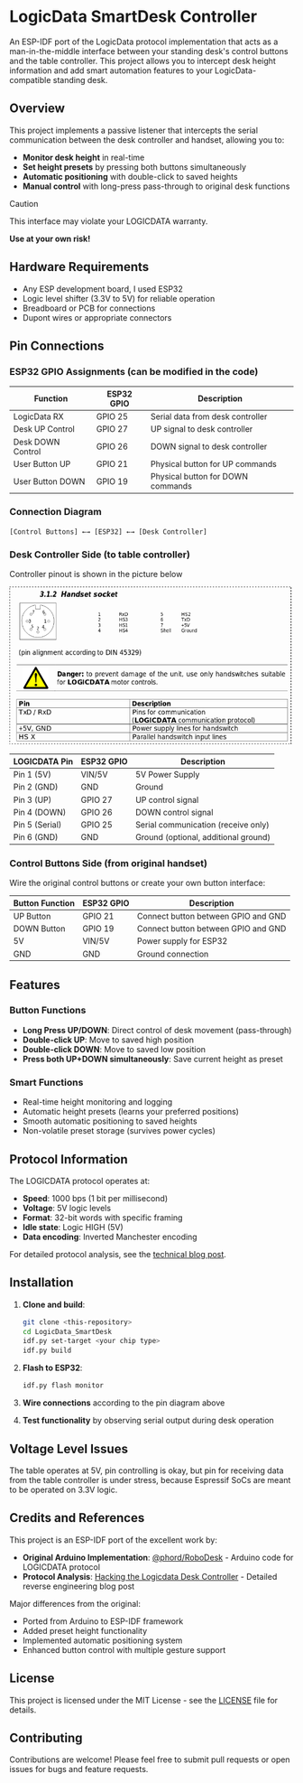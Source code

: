 # LogicData SmartDesk Controller

An ESP-IDF port of the LogicData protocol implementation that acts as a man-in-the-middle interface between your standing desk's control buttons and the table controller. This project allows you to intercept desk height information and add smart automation features to your LogicData-compatible standing desk.

## Overview

This project implements a passive listener that intercepts the serial communication between the desk controller and handset, allowing you to:

- **Monitor desk height** in real-time
- **Set height presets** by pressing both buttons simultaneously
- **Automatic positioning** with double-click to saved heights
- **Manual control** with long-press pass-through to original desk functions

> [!CAUTION]
> This interface may violate your LOGICDATA warranty.

**Use at your own risk!**

## Hardware Requirements

- Any ESP development board, I used ESP32
- Logic level shifter (3.3V to 5V) for reliable operation
- Breadboard or PCB for connections
- Dupont wires or appropriate connectors

## Pin Connections

### ESP32 GPIO Assignments (can be modified in the code)

| Function          | ESP32 GPIO | Description                       |
| ----------------- | ---------- | --------------------------------- |
| LogicData RX      | GPIO 25    | Serial data from desk controller  |
| Desk UP Control   | GPIO 27    | UP signal to desk controller      |
| Desk DOWN Control | GPIO 26    | DOWN signal to desk controller    |
| User Button UP    | GPIO 21    | Physical button for UP commands   |
| User Button DOWN  | GPIO 19    | Physical button for DOWN commands |

### Connection Diagram

```
[Control Buttons] ←→ [ESP32] ←→ [Desk Controller]
```

### Desk Controller Side (to table controller)

Controller pinout is shown in the picture below

![Controller pinout](/images/controller-pinout.png)

| LOGICDATA Pin  | ESP32 GPIO | Description                          |
| -------------- | ---------- | ------------------------------------ |
| Pin 1 (5V)     | VIN/5V     | 5V Power Supply                      |
| Pin 2 (GND)    | GND        | Ground                               |
| Pin 3 (UP)     | GPIO 27    | UP control signal                    |
| Pin 4 (DOWN)   | GPIO 26    | DOWN control signal                  |
| Pin 5 (Serial) | GPIO 25    | Serial communication (receive only)  |
| Pin 6 (GND)    | GND        | Ground (optional, additional ground) |

### Control Buttons Side (from original handset)

Wire the original control buttons or create your own button interface:

| Button Function | ESP32 GPIO | Description                         |
| --------------- | ---------- | ----------------------------------- |
| UP Button       | GPIO 21    | Connect button between GPIO and GND |
| DOWN Button     | GPIO 19    | Connect button between GPIO and GND |
| 5V              | VIN/5V     | Power supply for ESP32              |
| GND             | GND        | Ground connection                   |

## Features

### Button Functions

- **Long Press UP/DOWN**: Direct control of desk movement (pass-through)
- **Double-click UP**: Move to saved high position
- **Double-click DOWN**: Move to saved low position
- **Press both UP+DOWN simultaneously**: Save current height as preset

### Smart Functions

- Real-time height monitoring and logging
- Automatic height presets (learns your preferred positions)
- Smooth automatic positioning to saved heights
- Non-volatile preset storage (survives power cycles)

## Protocol Information

The LOGICDATA protocol operates at:

- **Speed**: 1000 bps (1 bit per millisecond)
- **Voltage**: 5V logic levels
- **Format**: 32-bit words with specific framing
- **Idle state**: Logic HIGH (5V)
- **Data encoding**: Inverted Manchester encoding

For detailed protocol analysis, see the [technical blog post](https://technicallycompetent.com/blog/hacking-logicdata-desk/).

## Installation

1. **Clone and build**:

   ```bash
   git clone <this-repository>
   cd LogicData_SmartDesk
   idf.py set-target <your chip type>
   idf.py build
   ```

2. **Flash to ESP32**:

   ```bash
   idf.py flash monitor
   ```

3. **Wire connections** according to the pin diagram above

4. **Test functionality** by observing serial output during desk operation

## Voltage Level Issues

The table operates at 5V, pin controlling is okay, but pin for receiving data from the table controller is under stress, because Espressif SoCs are meant to be operated on 3.3V logic.

## Credits and References

This project is an ESP-IDF port of the excellent work by:

- **Original Arduino Implementation**: [@phord/RoboDesk](https://github.com/phord/RoboDesk) - Arduino code for LOGICDATA protocol
- **Protocol Analysis**: [Hacking the Logicdata Desk Controller](https://technicallycompetent.com/blog/hacking-logicdata-desk/) - Detailed reverse engineering blog post

Major differences from the original:

- Ported from Arduino to ESP-IDF framework
- Added preset height functionality
- Implemented automatic positioning system
- Enhanced button control with multiple gesture support

## License

This project is licensed under the MIT License - see the [LICENSE](LICENSE) file for details.

## Contributing

Contributions are welcome! Please feel free to submit pull requests or open issues for bugs and feature requests.
